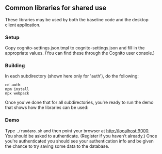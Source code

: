 ## Common libraries for shared use

These libraries may be used by both the baseline code and the desktop client application.

### Setup
Copy cognito-settings.json.tmpl to cognito-settings.json and fill in the appropriate values. (You can find these through the Cognito user console.) 

### Building
In each subdirectory (shown here only for 'auth'), do the following:

```
cd auth
npm install
npx webpack
```

Once you've done that for all subdirectories, you're ready to run the demo that shows how the libraries can be used:

### Demo
Type ```./rundemo.sh``` and then point your browser at [http://localhost:9000](http://localhost:9000). You should be asked to authenticate. (Register if you haven't already.) Once you're authenticated you should see your authentication info and be given the chance to try saving some data to the database.